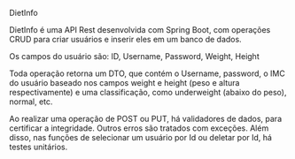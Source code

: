 DietInfo

DietInfo é uma API Rest desenvolvida com Spring Boot, com operações CRUD para criar usuários e inserir eles em um banco de dados.

Os campos do usuário são: ID, Username, Password, Weight, Height

Toda operação retorna um DTO, que contém o Username, password, o IMC do usuário baseado nos campos weight e height (peso e altura respectivamente) e uma classificação, como underweight (abaixo do peso), normal, etc.

Ao realizar uma operação de POST ou PUT, há validadores de dados, para certificar a integridade. Outros erros são tratados com exceções. Além disso, nas funções de selecionar um usuário por Id ou deletar por Id, há testes unitários.
